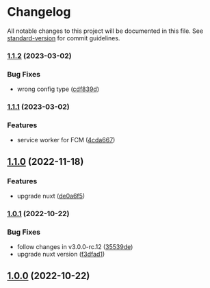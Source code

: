 # Changelog

All notable changes to this project will be documented in this file. See [standard-version](https://github.com/conventional-changelog/standard-version) for commit guidelines.

### [1.1.2](https://github.com/e-chan1007/nuxt-firebase/compare/v1.1.1...v1.1.2) (2023-03-02)

### Bug Fixes

*   wrong config type ([cdf839d](https://github.com/e-chan1007/nuxt-firebase/commit/cdf839d81cf71de53f62f217212f8e74117e39f2))

### [1.1.1](https://github.com/e-chan1007/nuxt-firebase/compare/v1.1.0...v1.1.1) (2023-03-02)

### Features

*   service worker for FCM ([4cda667](https://github.com/e-chan1007/nuxt-firebase/commit/4cda6673b00bb0ff42f7c655eb838b52a47dff5a))

## [1.1.0](https://github.com/e-chan1007/nuxt-firebase/compare/v1.0.1...v1.1.0) (2022-11-18)

### Features

*   upgrade nuxt ([de0a6f5](https://github.com/e-chan1007/nuxt-firebase/commit/de0a6f5e1d44c3dcb4b9aa5cf2e25cbe4212668e))

### [1.0.1](https://github.com/e-chan1007/nuxt-firebase/compare/v1.0.1-rc.1...v1.0.1) (2022-10-22)

### Bug Fixes

*   follow changes in v3.0.0-rc.12 ([35539de](https://github.com/e-chan1007/nuxt-firebase/commit/35539de30cec1d40813842099d0f855020d540d2))
*   upgrade nuxt version ([f3dfad1](https://github.com/e-chan1007/nuxt-firebase/commit/f3dfad1fdf8dcad97b4370ef0025c01f06f0aa97))

## [1.0.0](https://github.com/e-chan1007/nuxt-firebase/compare/v0.0.4-1...v1.0.0) (2022-10-22)
